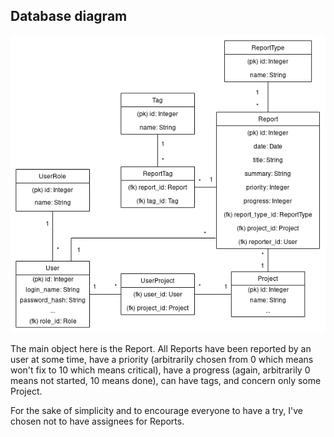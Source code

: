 ## Database diagram

![Database diagram](database_diagram.png)

The main object here is the Report. All Reports have been reported by an user
at some time, have a priority (arbitrarily chosen from 0 which means won't fix
to 10 which means critical), have a progress (again, arbitrarily 0 means not
started, 10 means done), can have tags, and concern only some Project.

For the sake of simplicity and to encourage everyone to have a try, I've chosen
not to have assignees for Reports.
